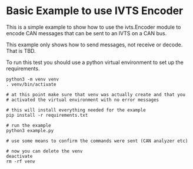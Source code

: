 # Basic Example to use IVTS Encoder

This is a simple example to show how to use the ivts.Encoder module to encode
CAN messages that can be sent to an IVTS on a CAN bus.

This example only shows how to send messages, not receive or decode. That is
TBD.

To run this test you should use a python virtual environment to set up
the requirements.

    python3 -m venv venv
    . venv/bin/activate

    # at this point make sure that venv was actually create and that you
    # activated the virtual environment with no error messages

    # this will install everything needed for the example
    pip install -r requirements.txt

    # run the example
    python3 example.py

    # use some means to confirm the commands were sent (CAN analyzer etc)

    # now you can delete the venv
    deactivate
    rm -rf venv

